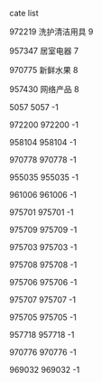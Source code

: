 cate list

972219 洗护清洁用具 9

957347 居室电器 7

970775 新鲜水果 8

957430 网络产品 8

5057 5057 -1

972200 972200 -1

958104 958104 -1

970778 970778 -1

955035 955035 -1

961006 961006 -1

975701 975701 -1

975709 975709 -1

975703 975703 -1

975708 975708 -1

975706 975706 -1

975707 975707 -1

975705 975705 -1

957718 957718 -1

970776 970776 -1

969032 969032 -1

